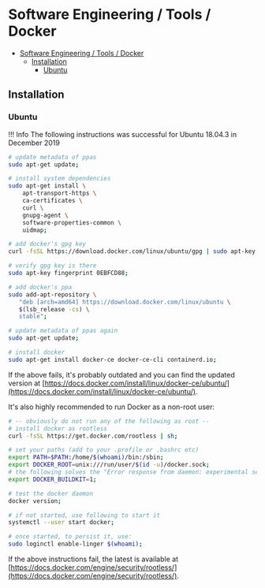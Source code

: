 # Software Engineering / Tools / Docker

- [Software Engineering / Tools / Docker](#software-engineering--tools--docker)
  - [Installation](#installation)
    - [Ubuntu](#ubuntu)

## Installation

### Ubuntu

!!! Info
    The following instructions was successful for Ubuntu 18.04.3 in December 2019

```sh
# update metadata of ppas
sudo apt-get update;

# install system dependencies
sudo apt-get install \
    apt-transport-https \
    ca-certificates \
    curl \
    gnupg-agent \
    software-properties-common \
    uidmap;

# add docker's gpg key
curl -fsSL https://download.docker.com/linux/ubuntu/gpg | sudo apt-key add -;~~~~

# verify gpg key is there
sudo apt-key fingerprint 0EBFCD88;

# add docker's ppa
sudo add-apt-repository \
   "deb [arch=amd64] https://download.docker.com/linux/ubuntu \
   $(lsb_release -cs) \
   stable";

# update metadata of ppas again
sudo apt-get update;

# install docker
sudo apt-get install docker-ce docker-ce-cli containerd.io;
```

If the above fails, it's probably outdated and you can find the updated version at [https://docs.docker.com/install/linux/docker-ce/ubuntu/](https://docs.docker.com/install/linux/docker-ce/ubuntu/).

It's also highly recommended to run Docker as a non-root user:

```sh
# -- obviously do not run any of the following as root --
# install docker as rootless
curl -fsSL https://get.docker.com/rootless | sh;

# set your paths (add to your .profile or .bashrc etc)
export PATH=$PATH:/home/$(whoami)/bin:/sbin;
export DOCKER_ROOT=unix:///run/user/$(id -u)/docker.sock;
# the following solves the "Error response from daemon: experimental session with v1 builder is no longer supported, use builder version v2 (BuildKit) instead" issue
export DOCKER_BUILDKIT=1;

# test the docker daemon
docker version;

# if not started, use following to start it
systemctl --user start docker;

# once started, to persist it, use:
sudo loginctl enable-linger $(whoami);
```

If the above instructions fail, the latest is available at [https://docs.docker.com/engine/security/rootless/](https://docs.docker.com/engine/security/rootless/).
